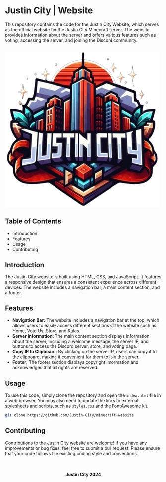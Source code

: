 # Justin City | Website

This repository contains the code for the Justin City Website, which serves as the official website for the Justin City Minecraft server. The website provides information about the server and offers various features such as voting, accessing the server, and joining the Discord community.

<br>
<img src="logo.png">
<br>

## Table of Contents
- Introduction
- Features
- Usage
- Contributing


## Introduction

The Justin City website is built using HTML, CSS, and JavaScript. It features a responsive design that ensures a consistent experience across different devices. The website includes a navigation bar, a main content section, and a footer.

## Features

- <b>Navigation Bar:</b> The website includes a navigation bar at the top, which allows users to easily access different sections of the website such as Home, Vote Us, Store, and Rules.
- <b>Server Information:</b> The main content section displays information about the server, including a welcome message, the server IP, and buttons to access the Discord server, store, and voting page.
- <b>Copy IP to Clipboard:</b> By clicking on the server IP, users can copy it to the clipboard, making it convenient for them to join the server.
- <b>Footer:</b> The footer section displays copyright information and acknowledges that all rights are reserved.

## Usage

To use this code, simply clone the repository and open the `index.html` file in a web browser. You may also need to update the links to external stylesheets and scripts, such as `styles.css` and the FontAwesome kit.

```bash
git clone https://github.com/Justin-City/minecraft-website
``` 

## Contributing

Contributions to the Justin City website are welcome! If you have any improvements or bug fixes, feel free to submit a pull request. Please ensure that your code follows the existing coding style and conventions. 

<br>

<div align="center">
	<h4>Justin City 2024</h4>
</div>	
